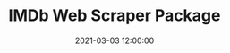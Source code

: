 ---
layout: inner
position: left
title: 'IMDb Web Scraper Package'
date: 2021-03-03 12:00:00
categories: work-project
tags: PyPI Webscrape IMDbL
featured_image: '/img/posts/02-AmazonGo.png'
project_link: 'https://test.pypi.org/project/imdbwebscraper/'
button_icon: 'code-fork'
button_text: 'TestPyPI'
lead_text: 'IMDb-WebScraper is a simple scraper that helps Data Scientists to collect IMDb data for personal projects, creating their own dataset in 2 lines.'
---